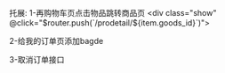 托展:
1-再购物车页点击物品跳转商品页 <div class="show" @click="$router.push(`/prodetail/${item.goods_id}`)">

2-给我的订单页添加bagde

3-取消订单接口

